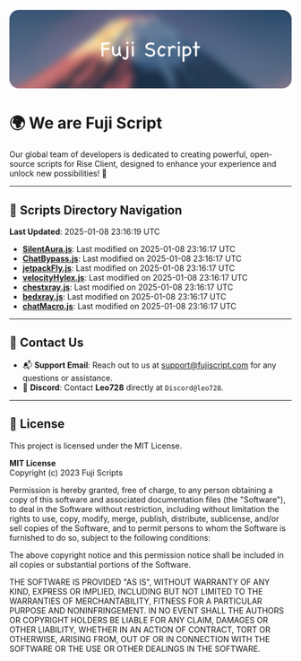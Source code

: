 ![Banner](.github/b.webp)

# 🌍 **We are Fuji Script**

Our global team of developers is dedicated to creating powerful, open-source scripts for Rise Client, designed to enhance your experience and unlock new possibilities! 🌟

---
<!-- SCRIPTS_NAVIGATION_START -->
## 📂 **Scripts Directory Navigation**

**Last Updated**: 2025-01-08 23:16:19 UTC

- **[SilentAura.js](scripts/SilentAura.js)**: Last modified on 2025-01-08 23:16:17 UTC
- **[ChatBypass.js](scripts/ChatBypass.js)**: Last modified on 2025-01-08 23:16:17 UTC
- **[jetpackFly.js](scripts/jetpackFly.js)**: Last modified on 2025-01-08 23:16:17 UTC
- **[velocityHylex.js](scripts/velocityHylex.js)**: Last modified on 2025-01-08 23:16:17 UTC
- **[chestxray.js](scripts/chestxray.js)**: Last modified on 2025-01-08 23:16:17 UTC
- **[bedxray.js](scripts/bedxray.js)**: Last modified on 2025-01-08 23:16:17 UTC
- **[chatMacro.js](scripts/chatMacro.js)**: Last modified on 2025-01-08 23:16:17 UTC

<!-- SCRIPTS_NAVIGATION_END -->

---

## 💬 **Contact Us**  
- 📬 **Support Email**: Reach out to us at [support@fujiscript.com](mailto:support@fujiscript.com) for any questions or assistance.  
- 💬 **Discord**: Contact **Leo728** directly at `Discord@leo728`.

---

## 📜 **License**

This project is licensed under the MIT License.  

**MIT License**  
Copyright (c) 2023 Fuji Scripts  

Permission is hereby granted, free of charge, to any person obtaining a copy of this software and associated documentation files (the "Software"), to deal in the Software without restriction, including without limitation the rights to use, copy, modify, merge, publish, distribute, sublicense, and/or sell copies of the Software, and to permit persons to whom the Software is furnished to do so, subject to the following conditions:  

The above copyright notice and this permission notice shall be included in all copies or substantial portions of the Software.  

THE SOFTWARE IS PROVIDED "AS IS", WITHOUT WARRANTY OF ANY KIND, EXPRESS OR IMPLIED, INCLUDING BUT NOT LIMITED TO THE WARRANTIES OF MERCHANTABILITY, FITNESS FOR A PARTICULAR PURPOSE AND NONINFRINGEMENT. IN NO EVENT SHALL THE AUTHORS OR COPYRIGHT HOLDERS BE LIABLE FOR ANY CLAIM, DAMAGES OR OTHER LIABILITY, WHETHER IN AN ACTION OF CONTRACT, TORT OR OTHERWISE, ARISING FROM, OUT OF OR IN CONNECTION WITH THE SOFTWARE OR THE USE OR OTHER DEALINGS IN THE SOFTWARE.  
